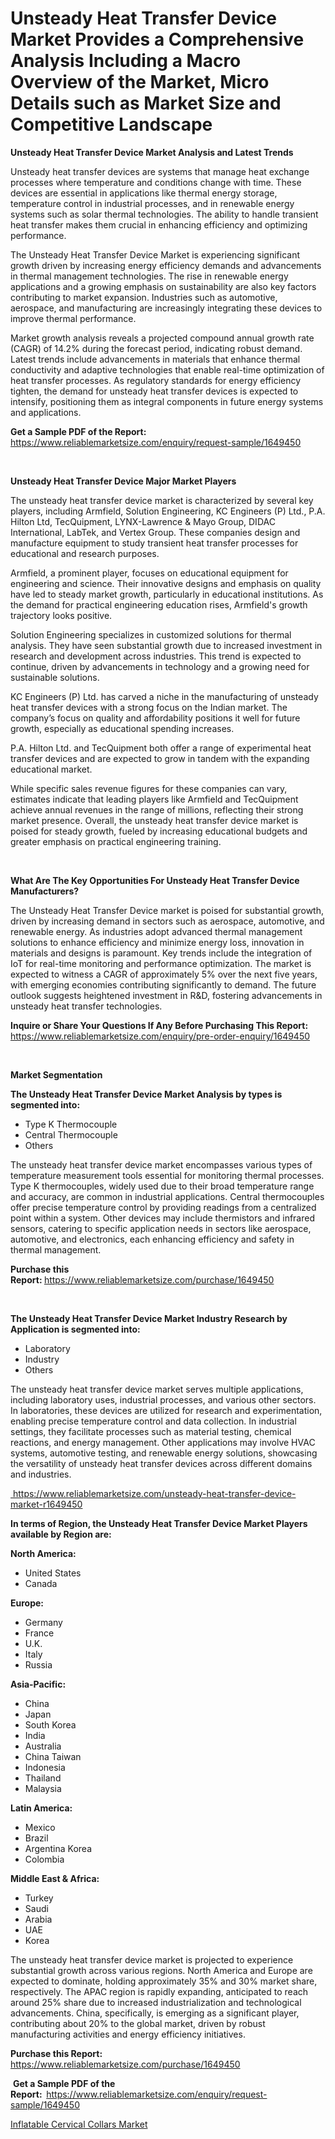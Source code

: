 <p><h1>Unsteady Heat Transfer Device Market Provides a Comprehensive Analysis Including a Macro Overview of the Market, Micro Details such as Market Size and Competitive Landscape</h1></p><p><strong>Unsteady Heat Transfer Device Market Analysis and Latest Trends</strong></p>
<p><p>Unsteady heat transfer devices are systems that manage heat exchange processes where temperature and conditions change with time. These devices are essential in applications like thermal energy storage, temperature control in industrial processes, and in renewable energy systems such as solar thermal technologies. The ability to handle transient heat transfer makes them crucial in enhancing efficiency and optimizing performance.</p><p>The Unsteady Heat Transfer Device Market is experiencing significant growth driven by increasing energy efficiency demands and advancements in thermal management technologies. The rise in renewable energy applications and a growing emphasis on sustainability are also key factors contributing to market expansion. Industries such as automotive, aerospace, and manufacturing are increasingly integrating these devices to improve thermal performance.</p><p>Market growth analysis reveals a projected compound annual growth rate (CAGR) of 14.2% during the forecast period, indicating robust demand. Latest trends include advancements in materials that enhance thermal conductivity and adaptive technologies that enable real-time optimization of heat transfer processes. As regulatory standards for energy efficiency tighten, the demand for unsteady heat transfer devices is expected to intensify, positioning them as integral components in future energy systems and applications.</p></p>
<p><strong>Get a Sample PDF of the Report:&nbsp;</strong> <a href="https://www.reliablemarketsize.com/enquiry/request-sample/1649450?utm_campaign=2460&utm_medium=2&utm_source=Github&utm_content=ia&utm_term=26032025&utm_id=unsteady-heat-transfer-device">https://www.reliablemarketsize.com/enquiry/request-sample/1649450</a></p>
<p>&nbsp;</p>
<p><strong>Unsteady Heat Transfer Device Major Market Players</strong></p>
<p><p>The unsteady heat transfer device market is characterized by several key players, including Armfield, Solution Engineering, KC Engineers (P) Ltd., P.A. Hilton Ltd, TecQuipment, LYNX-Lawrence & Mayo Group, DIDAC International, LabTek, and Vertex Group. These companies design and manufacture equipment to study transient heat transfer processes for educational and research purposes.</p><p>Armfield, a prominent player, focuses on educational equipment for engineering and science. Their innovative designs and emphasis on quality have led to steady market growth, particularly in educational institutions. As the demand for practical engineering education rises, Armfield's growth trajectory looks positive.</p><p>Solution Engineering specializes in customized solutions for thermal analysis. They have seen substantial growth due to increased investment in research and development across industries. This trend is expected to continue, driven by advancements in technology and a growing need for sustainable solutions.</p><p>KC Engineers (P) Ltd. has carved a niche in the manufacturing of unsteady heat transfer devices with a strong focus on the Indian market. The company’s focus on quality and affordability positions it well for future growth, especially as educational spending increases.</p><p>P.A. Hilton Ltd. and TecQuipment both offer a range of experimental heat transfer devices and are expected to grow in tandem with the expanding educational market. </p><p>While specific sales revenue figures for these companies can vary, estimates indicate that leading players like Armfield and TecQuipment achieve annual revenues in the range of millions, reflecting their strong market presence. Overall, the unsteady heat transfer device market is poised for steady growth, fueled by increasing educational budgets and greater emphasis on practical engineering training.</p></p>
<p>&nbsp;</p>
<p><strong>What Are The Key Opportunities For Unsteady Heat Transfer Device Manufacturers?</strong></p>
<p><p>The Unsteady Heat Transfer Device market is poised for substantial growth, driven by increasing demand in sectors such as aerospace, automotive, and renewable energy. As industries adopt advanced thermal management solutions to enhance efficiency and minimize energy loss, innovation in materials and designs is paramount. Key trends include the integration of IoT for real-time monitoring and performance optimization. The market is expected to witness a CAGR of approximately 5% over the next five years, with emerging economies contributing significantly to demand. The future outlook suggests heightened investment in R&D, fostering advancements in unsteady heat transfer technologies.</p></p>
<p><strong>Inquire or Share Your Questions If Any Before Purchasing This Report:</strong> <a href="https://www.reliablemarketsize.com/enquiry/pre-order-enquiry/1649450?utm_campaign=2460&utm_medium=2&utm_source=Github&utm_content=ia&utm_term=26032025&utm_id=unsteady-heat-transfer-device">https://www.reliablemarketsize.com/enquiry/pre-order-enquiry/1649450</a></p>
<p>&nbsp;</p>
<p><strong>Market Segmentation</strong></p>
<p><strong>The Unsteady Heat Transfer Device Market Analysis by types is segmented into:</strong></p>
<p><ul><li>Type K Thermocouple</li><li>Central Thermocouple</li><li>Others</li></ul></p>
<p><p>The unsteady heat transfer device market encompasses various types of temperature measurement tools essential for monitoring thermal processes. Type K thermocouples, widely used due to their broad temperature range and accuracy, are common in industrial applications. Central thermocouples offer precise temperature control by providing readings from a centralized point within a system. Other devices may include thermistors and infrared sensors, catering to specific application needs in sectors like aerospace, automotive, and electronics, each enhancing efficiency and safety in thermal management.</p></p>
<p><strong>Purchase this Report:&nbsp;</strong><a href="https://www.reliablemarketsize.com/purchase/1649450?utm_campaign=2460&utm_medium=2&utm_source=Github&utm_content=ia&utm_term=26032025&utm_id=unsteady-heat-transfer-device">https://www.reliablemarketsize.com/purchase/1649450</a></p>
<p>&nbsp;</p>
<p><strong>The Unsteady Heat Transfer Device Market Industry Research by Application is segmented into:</strong></p>
<p><ul><li>Laboratory</li><li>Industry</li><li>Others</li></ul></p>
<p><p>The unsteady heat transfer device market serves multiple applications, including laboratory uses, industrial processes, and various other sectors. In laboratories, these devices are utilized for research and experimentation, enabling precise temperature control and data collection. In industrial settings, they facilitate processes such as material testing, chemical reactions, and energy management. Other applications may involve HVAC systems, automotive testing, and renewable energy solutions, showcasing the versatility of unsteady heat transfer devices across different domains and industries.</p></p>
<p><a href="https://www.reliablemarketsize.com/unsteady-heat-transfer-device-market-r1649450?utm_campaign=2460&utm_medium=2&utm_source=Github&utm_content=ia&utm_term=26032025&utm_id=unsteady-heat-transfer-device">&nbsp;https://www.reliablemarketsize.com/unsteady-heat-transfer-device-market-r1649450</a></p>
<p><strong>In terms of Region, the Unsteady Heat Transfer Device Market Players available by Region are:</strong></p>
<p>
    <p> <strong> North America: </strong>
        <ul>
            <li>United States</li>
            <li>Canada</li>
        </ul>
        </p> 
    <p> <strong> Europe: </strong>
        <ul>
            <li>Germany</li>
            <li>France</li>
            <li>U.K.</li>
            <li>Italy</li>
            <li>Russia</li>
        </ul>
        </p> 
    <p> <strong> Asia-Pacific: </strong>
        <ul>
            <li>China</li>
            <li>Japan</li>
            <li>South Korea</li>
            <li>India</li>
            <li>Australia</li>
            <li>China Taiwan</li>
            <li>Indonesia</li>
            <li>Thailand</li>
            <li>Malaysia</li>
        </ul>
        </p> 
    <p> <strong> Latin America: </strong>
        <ul>
            <li>Mexico</li>
            <li>Brazil</li>
            <li>Argentina Korea</li>
            <li>Colombia</li>
        </ul>
        </p> 
    <p> <strong> Middle East & Africa: </strong>
        <ul>
            <li>Turkey</li>
            <li>Saudi</li>
            <li>Arabia</li>
            <li>UAE</li>
            <li>Korea</li>
        </ul>
    </p>
    </p>
<p><p>The unsteady heat transfer device market is projected to experience substantial growth across various regions. North America and Europe are expected to dominate, holding approximately 35% and 30% market share, respectively. The APAC region is rapidly expanding, anticipated to reach around 25% share due to increased industrialization and technological advancements. China, specifically, is emerging as a significant player, contributing about 20% to the global market, driven by robust manufacturing activities and energy efficiency initiatives.</p></p>
<p><strong>Purchase this Report: </strong><a href="https://www.reliablemarketsize.com/purchase/1649450?utm_campaign=2460&utm_medium=2&utm_source=Github&utm_content=ia&utm_term=26032025&utm_id=unsteady-heat-transfer-device">https://www.reliablemarketsize.com/purchase/1649450</a></p>
<p>&nbsp;<strong>Get a Sample PDF of the Report:&nbsp;&nbsp;</strong><a href="https://www.reliablemarketsize.com/enquiry/request-sample/1649450?utm_campaign=2460&utm_medium=2&utm_source=Github&utm_content=ia&utm_term=26032025&utm_id=unsteady-heat-transfer-device">https://www.reliablemarketsize.com/enquiry/request-sample/1649450</a></p>
<p><strong></strong></p>
<p><p><a href="https://github.com/abbislposival/Market-Research-Report-List-2/blob/main/inflatable-cervical-collars-market.md?utm_campaign=2460&utm_medium=2&utm_source=Github&utm_content=ia&utm_term=26032025&utm_id=unsteady-heat-transfer-device">Inflatable Cervical Collars Market</a></p></p>